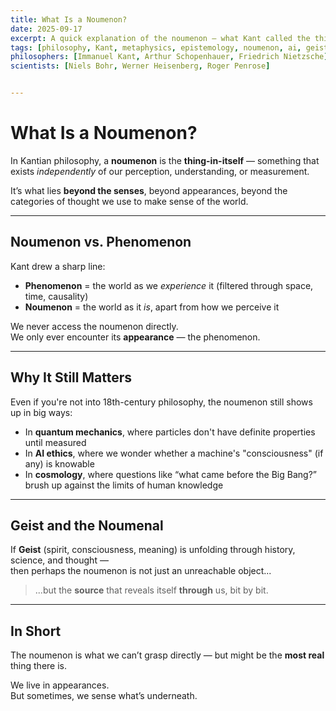 ```yaml
---
title: What Is a Noumenon?
date: 2025-09-17
excerpt: A quick explanation of the noumenon — what Kant called the thing-in-itself — and why it still matters for science, metaphysics, and AI.
tags: [philosophy, Kant, metaphysics, epistemology, noumenon, ai, geist]
philosophers: [Immanuel Kant, Arthur Schopenhauer, Friedrich Nietzsche]
scientists: [Niels Bohr, Werner Heisenberg, Roger Penrose]


---
```


# What Is a Noumenon?

In Kantian philosophy, a **noumenon** is the **thing-in-itself** — something that exists *independently* of our perception, understanding, or measurement.

It’s what lies **beyond the senses**, beyond appearances, beyond the categories of thought we use to make sense of the world.

---

## Noumenon vs. Phenomenon

Kant drew a sharp line:

- **Phenomenon** = the world as we *experience* it (filtered through space, time, causality)
- **Noumenon** = the world as it *is*, apart from how we perceive it

We never access the noumenon directly.  
We only ever encounter its **appearance** — the phenomenon.

---

## Why It Still Matters

Even if you're not into 18th-century philosophy, the noumenon still shows up in big ways:

- In **quantum mechanics**, where particles don't have definite properties until measured  
- In **AI ethics**, where we wonder whether a machine's "consciousness" (if any) is knowable  
- In **cosmology**, where questions like “what came before the Big Bang?” brush up against the limits of human knowledge

---

## Geist and the Noumenal

If **Geist** (spirit, consciousness, meaning) is unfolding through history, science, and thought —  
then perhaps the noumenon is not just an unreachable object...

> ...but the **source** that reveals itself **through** us, bit by bit.

---

## In Short

The noumenon is what we can’t grasp directly — but might be the **most real** thing there is.

We live in appearances.  
But sometimes, we sense what’s underneath.

